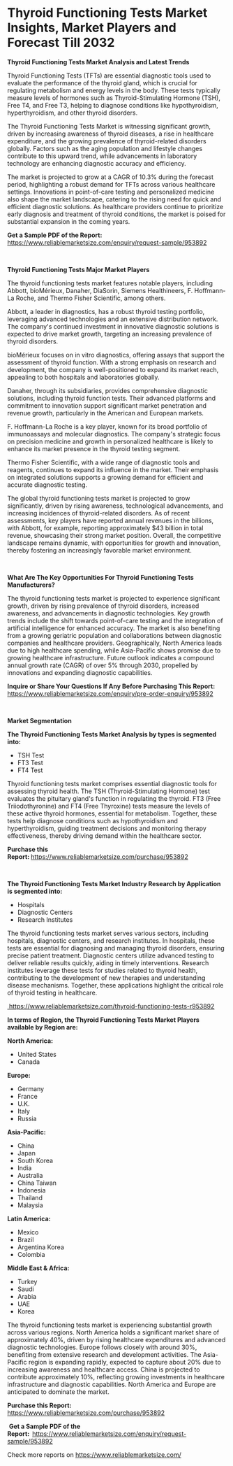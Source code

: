 <p><h1>Thyroid Functioning Tests Market Insights, Market Players and Forecast Till 2032</h1></p><p><strong>Thyroid Functioning Tests Market Analysis and Latest Trends</strong></p>
<p><p>Thyroid Functioning Tests (TFTs) are essential diagnostic tools used to evaluate the performance of the thyroid gland, which is crucial for regulating metabolism and energy levels in the body. These tests typically measure levels of hormones such as Thyroid-Stimulating Hormone (TSH), Free T4, and Free T3, helping to diagnose conditions like hypothyroidism, hyperthyroidism, and other thyroid disorders.</p><p>The Thyroid Functioning Tests Market is witnessing significant growth, driven by increasing awareness of thyroid diseases, a rise in healthcare expenditure, and the growing prevalence of thyroid-related disorders globally. Factors such as the aging population and lifestyle changes contribute to this upward trend, while advancements in laboratory technology are enhancing diagnostic accuracy and efficiency.</p><p>The market is projected to grow at a CAGR of 10.3% during the forecast period, highlighting a robust demand for TFTs across various healthcare settings. Innovations in point-of-care testing and personalized medicine also shape the market landscape, catering to the rising need for quick and efficient diagnostic solutions. As healthcare providers continue to prioritize early diagnosis and treatment of thyroid conditions, the market is poised for substantial expansion in the coming years.</p></p>
<p><strong>Get a Sample PDF of the Report:&nbsp;</strong> <a href="https://www.reliablemarketsize.com/enquiry/request-sample/953892?utm_campaign=2459&utm_medium=2&utm_source=Github&utm_content=ia&utm_term=21032025&utm_id=thyroid-functioning-tests">https://www.reliablemarketsize.com/enquiry/request-sample/953892</a></p>
<p>&nbsp;</p>
<p><strong>Thyroid Functioning Tests Major Market Players</strong></p>
<p><p>The thyroid functioning tests market features notable players, including Abbott, bioMérieux, Danaher, DiaSorin, Siemens Healthineers, F. Hoffmann-La Roche, and Thermo Fisher Scientific, among others. </p><p>Abbott, a leader in diagnostics, has a robust thyroid testing portfolio, leveraging advanced technologies and an extensive distribution network. The company's continued investment in innovative diagnostic solutions is expected to drive market growth, targeting an increasing prevalence of thyroid disorders.</p><p>bioMérieux focuses on in vitro diagnostics, offering assays that support the assessment of thyroid function. With a strong emphasis on research and development, the company is well-positioned to expand its market reach, appealing to both hospitals and laboratories globally.</p><p>Danaher, through its subsidiaries, provides comprehensive diagnostic solutions, including thyroid function tests. Their advanced platforms and commitment to innovation support significant market penetration and revenue growth, particularly in the American and European markets.</p><p>F. Hoffmann-La Roche is a key player, known for its broad portfolio of immunoassays and molecular diagnostics. The company's strategic focus on precision medicine and growth in personalized healthcare is likely to enhance its market presence in the thyroid testing segment.</p><p>Thermo Fisher Scientific, with a wide range of diagnostic tools and reagents, continues to expand its influence in the market. Their emphasis on integrated solutions supports a growing demand for efficient and accurate diagnostic testing.</p><p>The global thyroid functioning tests market is projected to grow significantly, driven by rising awareness, technological advancements, and increasing incidences of thyroid-related disorders. As of recent assessments, key players have reported annual revenues in the billions, with Abbott, for example, reporting approximately $43 billion in total revenue, showcasing their strong market position. Overall, the competitive landscape remains dynamic, with opportunities for growth and innovation, thereby fostering an increasingly favorable market environment.</p></p>
<p>&nbsp;</p>
<p><strong>What Are The Key Opportunities For Thyroid Functioning Tests Manufacturers?</strong></p>
<p><p>The thyroid functioning tests market is projected to experience significant growth, driven by rising prevalence of thyroid disorders, increased awareness, and advancements in diagnostic technologies. Key growth trends include the shift towards point-of-care testing and the integration of artificial intelligence for enhanced accuracy. The market is also benefiting from a growing geriatric population and collaborations between diagnostic companies and healthcare providers. Geographically, North America leads due to high healthcare spending, while Asia-Pacific shows promise due to growing healthcare infrastructure. Future outlook indicates a compound annual growth rate (CAGR) of over 5% through 2030, propelled by innovations and expanding diagnostic capabilities.</p></p>
<p><strong>Inquire or Share Your Questions If Any Before Purchasing This Report:</strong> <a href="https://www.reliablemarketsize.com/enquiry/pre-order-enquiry/953892?utm_campaign=2459&utm_medium=2&utm_source=Github&utm_content=ia&utm_term=21032025&utm_id=thyroid-functioning-tests">https://www.reliablemarketsize.com/enquiry/pre-order-enquiry/953892</a></p>
<p>&nbsp;</p>
<p><strong>Market Segmentation</strong></p>
<p><strong>The Thyroid Functioning Tests Market Analysis by types is segmented into:</strong></p>
<p><ul><li>TSH Test</li><li>FT3 Test</li><li>FT4 Test</li></ul></p>
<p><p>Thyroid functioning tests market comprises essential diagnostic tools for assessing thyroid health. The TSH (Thyroid-Stimulating Hormone) test evaluates the pituitary gland's function in regulating the thyroid. FT3 (Free Triiodothyronine) and FT4 (Free Thyroxine) tests measure the levels of these active thyroid hormones, essential for metabolism. Together, these tests help diagnose conditions such as hypothyroidism and hyperthyroidism, guiding treatment decisions and monitoring therapy effectiveness, thereby driving demand within the healthcare sector.</p></p>
<p><strong>Purchase this Report:&nbsp;</strong><a href="https://www.reliablemarketsize.com/purchase/953892?utm_campaign=2459&utm_medium=2&utm_source=Github&utm_content=ia&utm_term=21032025&utm_id=thyroid-functioning-tests">https://www.reliablemarketsize.com/purchase/953892</a></p>
<p>&nbsp;</p>
<p><strong>The Thyroid Functioning Tests Market Industry Research by Application is segmented into:</strong></p>
<p><ul><li>Hospitals</li><li>Diagnostic Centers</li><li>Research Institutes</li></ul></p>
<p><p>The thyroid functioning tests market serves various sectors, including hospitals, diagnostic centers, and research institutes. In hospitals, these tests are essential for diagnosing and managing thyroid disorders, ensuring precise patient treatment. Diagnostic centers utilize advanced testing to deliver reliable results quickly, aiding in timely interventions. Research institutes leverage these tests for studies related to thyroid health, contributing to the development of new therapies and understanding disease mechanisms. Together, these applications highlight the critical role of thyroid testing in healthcare.</p></p>
<p><a href="https://www.reliablemarketsize.com/thyroid-functioning-tests-r953892?utm_campaign=2459&utm_medium=2&utm_source=Github&utm_content=ia&utm_term=21032025&utm_id=thyroid-functioning-tests">&nbsp;https://www.reliablemarketsize.com/thyroid-functioning-tests-r953892</a></p>
<p><strong>In terms of Region, the Thyroid Functioning Tests Market Players available by Region are:</strong></p>
<p>
    <p> <strong> North America: </strong>
        <ul>
            <li>United States</li>
            <li>Canada</li>
        </ul>
        </p> 
    <p> <strong> Europe: </strong>
        <ul>
            <li>Germany</li>
            <li>France</li>
            <li>U.K.</li>
            <li>Italy</li>
            <li>Russia</li>
        </ul>
        </p> 
    <p> <strong> Asia-Pacific: </strong>
        <ul>
            <li>China</li>
            <li>Japan</li>
            <li>South Korea</li>
            <li>India</li>
            <li>Australia</li>
            <li>China Taiwan</li>
            <li>Indonesia</li>
            <li>Thailand</li>
            <li>Malaysia</li>
        </ul>
        </p> 
    <p> <strong> Latin America: </strong>
        <ul>
            <li>Mexico</li>
            <li>Brazil</li>
            <li>Argentina Korea</li>
            <li>Colombia</li>
        </ul>
        </p> 
    <p> <strong> Middle East & Africa: </strong>
        <ul>
            <li>Turkey</li>
            <li>Saudi</li>
            <li>Arabia</li>
            <li>UAE</li>
            <li>Korea</li>
        </ul>
    </p>
    </p>
<p><p>The thyroid functioning tests market is experiencing substantial growth across various regions. North America holds a significant market share of approximately 40%, driven by rising healthcare expenditures and advanced diagnostic technologies. Europe follows closely with around 30%, benefiting from extensive research and development activities. The Asia-Pacific region is expanding rapidly, expected to capture about 20% due to increasing awareness and healthcare access. China is projected to contribute approximately 10%, reflecting growing investments in healthcare infrastructure and diagnostic capabilities. North America and Europe are anticipated to dominate the market.</p></p>
<p><strong>Purchase this Report: </strong><a href="https://www.reliablemarketsize.com/purchase/953892?utm_campaign=2459&utm_medium=2&utm_source=Github&utm_content=ia&utm_term=21032025&utm_id=thyroid-functioning-tests">https://www.reliablemarketsize.com/purchase/953892</a></p>
<p>&nbsp;<strong>Get a Sample PDF of the Report:&nbsp;&nbsp;</strong><a href="https://www.reliablemarketsize.com/enquiry/request-sample/953892?utm_campaign=2459&utm_medium=2&utm_source=Github&utm_content=ia&utm_term=21032025&utm_id=thyroid-functioning-tests">https://www.reliablemarketsize.com/enquiry/request-sample/953892</a></p>
<p><strong></strong></p>
<p>Check more reports on <a href="https://www.reliablemarketsize.com/?utm_campaign=2459&utm_medium=2&utm_source=Github&utm_content=ia&utm_term=21032025&utm_id=thyroid-functioning-tests">https://www.reliablemarketsize.com/</a></p>